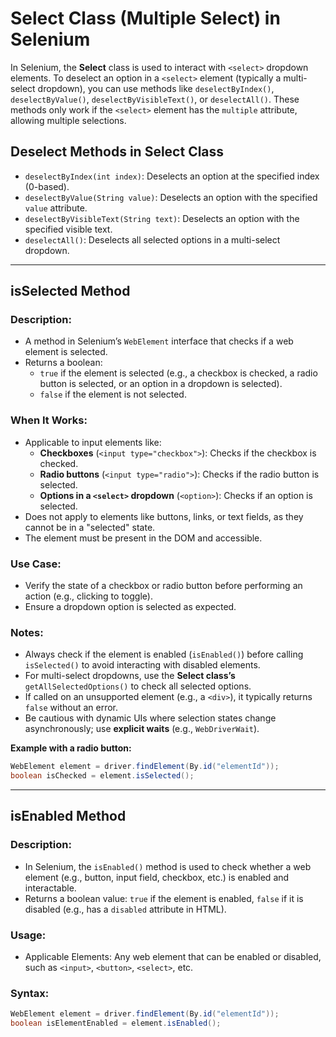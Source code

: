 # Select Class (Multiple Select) in Selenium

In Selenium, the **Select** class is used to interact with `<select>` dropdown elements. To deselect an option in a `<select>` element (typically a multi-select dropdown), you can use methods like `deselectByIndex()`, `deselectByValue()`, `deselectByVisibleText()`, or `deselectAll()`. These methods only work if the `<select>` element has the `multiple` attribute, allowing multiple selections.

## Deselect Methods in Select Class

- `deselectByIndex(int index)`: Deselects an option at the specified index (0-based).
- `deselectByValue(String value)`: Deselects an option with the specified `value` attribute.
- `deselectByVisibleText(String text)`: Deselects an option with the specified visible text.
- `deselectAll()`: Deselects all selected options in a multi-select dropdown.

---

## isSelected Method

### Description:
- A method in Selenium’s `WebElement` interface that checks if a web element is selected.
- Returns a boolean:
  - `true` if the element is selected (e.g., a checkbox is checked, a radio button is selected, or an option in a dropdown is selected).
  - `false` if the element is not selected.

### When It Works:
- Applicable to input elements like:
  - **Checkboxes** (`<input type="checkbox">`): Checks if the checkbox is checked.
  - **Radio buttons** (`<input type="radio">`): Checks if the radio button is selected.
  - **Options in a `<select>` dropdown** (`<option>`): Checks if an option is selected.
- Does not apply to elements like buttons, links, or text fields, as they cannot be in a "selected" state.
- The element must be present in the DOM and accessible.

### Use Case:
- Verify the state of a checkbox or radio button before performing an action (e.g., clicking to toggle).
- Ensure a dropdown option is selected as expected.

### Notes:
- Always check if the element is enabled (`isEnabled()`) before calling `isSelected()` to avoid interacting with disabled elements.
- For multi-select dropdowns, use the **Select class’s** `getAllSelectedOptions()` to check all selected options.
- If called on an unsupported element (e.g., a `<div>`), it typically returns `false` without an error.
- Be cautious with dynamic UIs where selection states change asynchronously; use **explicit waits** (e.g., `WebDriverWait`).

**Example with a radio button:**
```java
WebElement element = driver.findElement(By.id("elementId"));
boolean isChecked = element.isSelected();
```

---

## isEnabled Method

### Description:
- In Selenium, the `isEnabled()` method is used to check whether a web element (e.g., button, input field, checkbox, etc.) is enabled and interactable.
- Returns a boolean value: `true` if the element is enabled, `false` if it is disabled (e.g., has a `disabled` attribute in HTML).

### Usage:
- Applicable Elements: Any web element that can be enabled or disabled, such as `<input>`, `<button>`, `<select>`, etc.

### Syntax:
```java
WebElement element = driver.findElement(By.id("elementId"));
boolean isElementEnabled = element.isEnabled();
```